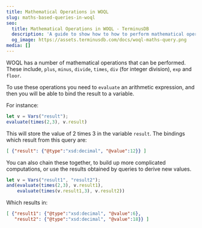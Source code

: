 ```yaml
---
title: Mathematical Operations in WOQL
slug: maths-based-queries-in-woql
seo:
  title: Mathematical Operations in WOQL - TerminusDB
  description: 'A guide to show how to how to perform mathematical operations using WOQL '
  og_image: https://assets.terminusdb.com/docs/woql-maths-query.png
media: []
---
```


WOQL has a number of mathematical operations that can be performed. These include, `plus`, `minus`, `divide`, `times`, `div` (for integer division), `exp` and `floor`.

To use these operations you need to `evaluate` an arithmetic expression, and then you will be able to bind the result to a variable.

For instance:

```javascript
let v = Vars("result");
evaluate(times(2,3), v.result)
```

This will store the value of 2 times 3 in the variable `result`. The bindings which result from this query are:

```json
[ {"result": {"@type":"xsd:decimal", "@value":12}} ]
```

You can also chain these together, to build up more complicated computations, or use the results obtained by queries to derive new values.

```javascript
let v = Vars("result1", "result2");
and(evaluate(times(2,3), v.result1),
    evaluate(times(v.result1,3), v.result2))
```

Which results in:

```json
[ {"result1": {"@type":"xsd:decimal", "@value":6},
   "result2": {"@type":"xsd:decimal", "@value":18}} ]
```